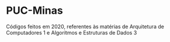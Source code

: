 # PUC-Minas

Códigos feitos em 2020, referentes às matérias de Arquitetura de Computadores 1 e Algoritmos e Estruturas de Dados 3
